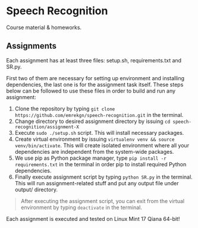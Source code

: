 # Speech Recognition

Course material &amp; homeworks.

## Assignments

Each assignment has at least three files: setup.sh, requirements.txt and SR.py. 

First two of them are necessary for setting up environment and installing dependencies, the last one is for the assignment task itself. These steps below can be followed to use these files in order to build and run any assignment:

1. Clone the repository by typing `git clone https://github.com/emrekgn/speech-recognition.git` in the terminal.
2. Change directory to desired assignment directory by issuing `cd speech-recognition/assignment-X`
3. Execute `sudo ./setup.sh` script. This will install necessary packages.
4. Create virtual environment by issuing `virtualenv venv && source venv/bin/activate`. This will create isolated environment where all your dependencies are independent from the system-wide packages.
5. We use pip as Python package manager, type `pip install -r requirements.txt` in the terminal in order pip to install required Python dependencies.
6. Finally execute assignment script by typing `python SR.py` in the terminal. This will run assignment-related stuff and put any output file under output/ directory.

> After executing the assignment script, you can exit from the virtual environment by typing `deactivate` in the terminal.

Each assignment is executed and tested on Linux Mint 17 Qiana 64-bit!
